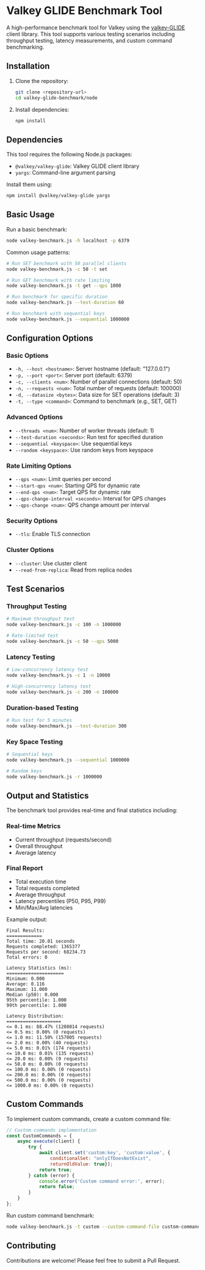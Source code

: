 # Valkey GLIDE Benchmark Tool

A high-performance benchmark tool for Valkey using the [valkey-GLIDE](https://github.com/valkey-io/valkey-glide) client library. This tool supports various testing scenarios including throughput testing, latency measurements, and custom command benchmarking.

## Installation

1. Clone the repository:
    ```bash
    git clone <repository-url>
    cd valkey-glide-benchmark/node
    ```

2. Install dependencies:
    ```bash
    npm install
    ```

## Dependencies

This tool requires the following Node.js packages:
- `@valkey/valkey-glide`: Valkey GLIDE client library
- `yargs`: Command-line argument parsing

Install them using:
```bash
npm install @valkey/valkey-glide yargs
```

## Basic Usage

Run a basic benchmark:
```bash
node valkey-benchmark.js -h localhost -p 6379
```

Common usage patterns:
```bash
# Run SET benchmark with 50 parallel clients
node valkey-benchmark.js -c 50 -t set

# Run GET benchmark with rate limiting
node valkey-benchmark.js -t get --qps 1000

# Run benchmark for specific duration
node valkey-benchmark.js --test-duration 60

# Run benchmark with sequential keys
node valkey-benchmark.js --sequential 1000000
```

## Configuration Options

### Basic Options
- `-h, --host <hostname>`: Server hostname (default: "127.0.0.1")
- `-p, --port <port>`: Server port (default: 6379)
- `-c, --clients <num>`: Number of parallel connections (default: 50)
- `-n, --requests <num>`: Total number of requests (default: 100000)
- `-d, --datasize <bytes>`: Data size for SET operations (default: 3)
- `-t, --type <command>`: Command to benchmark (e.g., SET, GET)

### Advanced Options
- `--threads <num>`: Number of worker threads (default: 1)
- `--test-duration <seconds>`: Run test for specified duration
- `--sequential <keyspace>`: Use sequential keys
- `--random <keyspace>`: Use random keys from keyspace

### Rate Limiting Options
- `--qps <num>`: Limit queries per second
- `--start-qps <num>`: Starting QPS for dynamic rate
- `--end-qps <num>`: Target QPS for dynamic rate
- `--qps-change-interval <seconds>`: Interval for QPS changes
- `--qps-change <num>`: QPS change amount per interval

### Security Options
- `--tls`: Enable TLS connection

### Cluster Options
- `--cluster`: Use cluster client
- `--read-from-replica`: Read from replica nodes

## Test Scenarios

### Throughput Testing
```bash
# Maximum throughput test
node valkey-benchmark.js -c 100 -n 1000000

# Rate-limited test
node valkey-benchmark.js -c 50 --qps 5000
```

### Latency Testing
```bash
# Low-concurrency latency test
node valkey-benchmark.js -c 1 -n 10000

# High-concurrency latency test
node valkey-benchmark.js -c 200 -n 100000
```

### Duration-based Testing
```bash
# Run test for 5 minutes
node valkey-benchmark.js --test-duration 300
```

### Key Space Testing
```bash
# Sequential keys
node valkey-benchmark.js --sequential 1000000

# Random keys
node valkey-benchmark.js -r 1000000
```

## Output and Statistics
The benchmark tool provides real-time and final statistics including:

### Real-time Metrics
- Current throughput (requests/second)
- Overall throughput
- Average latency

### Final Report
- Total execution time
- Total requests completed
- Average throughput
- Latency percentiles (P50, P95, P99)
- Min/Max/Avg latencies

Example output:
```plaintext
Final Results:
=============
Total time: 20.01 seconds
Requests completed: 1365377
Requests per second: 68234.73
Total errors: 0

Latency Statistics (ms):
=====================
Minimum: 0.000
Average: 0.116
Maximum: 11.000
Median (p50): 0.000
95th percentile: 1.000
99th percentile: 1.000

Latency Distribution:
====================
<= 0.1 ms: 88.47% (1208014 requests)
<= 0.5 ms: 0.00% (0 requests)
<= 1.0 ms: 11.50% (157005 requests)
<= 2.0 ms: 0.00% (40 requests)
<= 5.0 ms: 0.01% (174 requests)
<= 10.0 ms: 0.01% (135 requests)
<= 20.0 ms: 0.00% (9 requests)
<= 50.0 ms: 0.00% (0 requests)
<= 100.0 ms: 0.00% (0 requests)
<= 200.0 ms: 0.00% (0 requests)
<= 500.0 ms: 0.00% (0 requests)
<= 1000.0 ms: 0.00% (0 requests)
```

## Custom Commands
To implement custom commands, create a custom command file:

```javascript
// Custom commands implementation
const CustomCommands = {
    async execute(client) {
        try {
            await client.set('custom:key', 'custom:value', {
                conditionalSet: "onlyIfDoesNotExist",
                returnOldValue: true});
            return true;
        } catch (error) {
            console.error('Custom command error:', error);
            return false;
        }
    }
};
```

Run custom command benchmark:
```bash
node valkey-benchmark.js -t custom --custom-command-file custom-commands.js
```

## Contributing
Contributions are welcome! Please feel free to submit a Pull Request.
